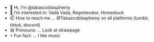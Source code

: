 - 👋 Hi, I’m @tabascoblasphemy 
- 👀 I’m interested in: Vada Vada, Regretevator, Homestuck
- 📫 How to reach me ... @Tabascoblasphemy on all platforms (tumblr, tiktok, discord)
- 😄 Pronouns: ... Look at strawpage 
- ⚡ Fun fact: ... I like music
